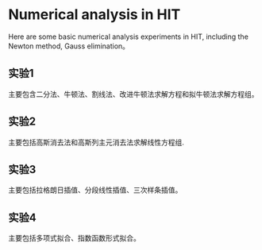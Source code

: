 # Numerical analysis in HIT
Here are some basic numerical analysis experiments in HIT, including the Newton method, Gauss elimination。

## 实验1

主要包含二分法、牛顿法、割线法、改进牛顿法求解方程和拟牛顿法求解方程组。

## 实验2

主要包括高斯消去法和高斯列主元消去法求解线性方程组.

## 实验3

主要包括拉格朗日插值、分段线性插值、三次样条插值。

## 实验4

主要包括多项式拟合、指数函数形式拟合。

